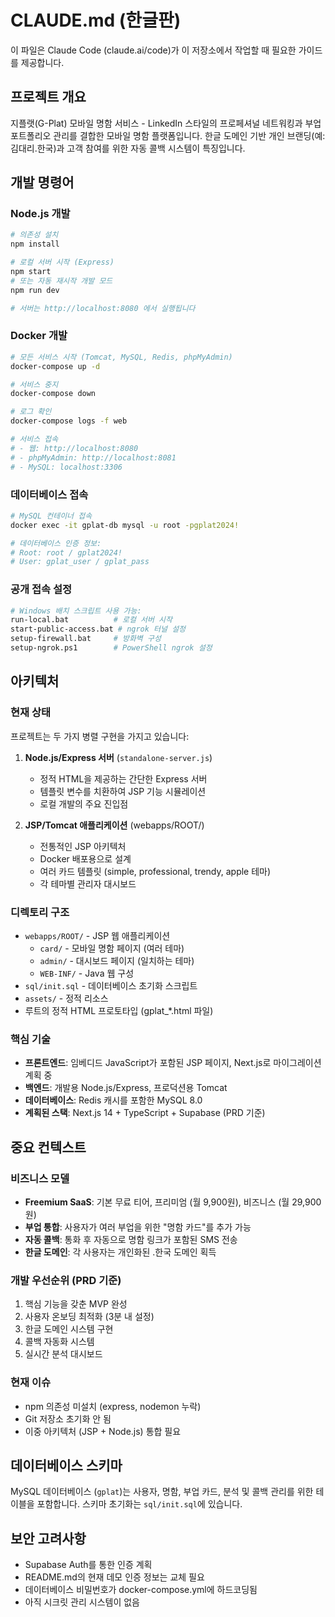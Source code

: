 # CLAUDE.md (한글판)

이 파일은 Claude Code (claude.ai/code)가 이 저장소에서 작업할 때 필요한 가이드를 제공합니다.

## 프로젝트 개요

지플랫(G-Plat) 모바일 명함 서비스 - LinkedIn 스타일의 프로페셔널 네트워킹과 부업 포트폴리오 관리를 결합한 모바일 명함 플랫폼입니다. 한글 도메인 기반 개인 브랜딩(예: 김대리.한국)과 고객 참여를 위한 자동 콜백 시스템이 특징입니다.

## 개발 명령어

### Node.js 개발
```bash
# 의존성 설치
npm install

# 로컬 서버 시작 (Express)
npm start
# 또는 자동 재시작 개발 모드
npm run dev

# 서버는 http://localhost:8080 에서 실행됩니다
```

### Docker 개발
```bash
# 모든 서비스 시작 (Tomcat, MySQL, Redis, phpMyAdmin)
docker-compose up -d

# 서비스 중지
docker-compose down

# 로그 확인
docker-compose logs -f web

# 서비스 접속
# - 웹: http://localhost:8080
# - phpMyAdmin: http://localhost:8081
# - MySQL: localhost:3306
```

### 데이터베이스 접속
```bash
# MySQL 컨테이너 접속
docker exec -it gplat-db mysql -u root -pgplat2024!

# 데이터베이스 인증 정보:
# Root: root / gplat2024!
# User: gplat_user / gplat_pass
```

### 공개 접속 설정
```bash
# Windows 배치 스크립트 사용 가능:
run-local.bat          # 로컬 서버 시작
start-public-access.bat # ngrok 터널 설정
setup-firewall.bat     # 방화벽 구성
setup-ngrok.ps1        # PowerShell ngrok 설정
```

## 아키텍처

### 현재 상태
프로젝트는 두 가지 병렬 구현을 가지고 있습니다:

1. **Node.js/Express 서버** (`standalone-server.js`)
   - 정적 HTML을 제공하는 간단한 Express 서버
   - 템플릿 변수를 치환하여 JSP 기능 시뮬레이션
   - 로컬 개발의 주요 진입점

2. **JSP/Tomcat 애플리케이션** (webapps/ROOT/)
   - 전통적인 JSP 아키텍처
   - Docker 배포용으로 설계
   - 여러 카드 템플릿 (simple, professional, trendy, apple 테마)
   - 각 테마별 관리자 대시보드

### 디렉토리 구조
- `webapps/ROOT/` - JSP 웹 애플리케이션
  - `card/` - 모바일 명함 페이지 (여러 테마)
  - `admin/` - 대시보드 페이지 (일치하는 테마)
  - `WEB-INF/` - Java 웹 구성
- `sql/init.sql` - 데이터베이스 초기화 스크립트
- `assets/` - 정적 리소스
- 루트의 정적 HTML 프로토타입 (gplat_*.html 파일)

### 핵심 기술
- **프론트엔드**: 임베디드 JavaScript가 포함된 JSP 페이지, Next.js로 마이그레이션 계획 중
- **백엔드**: 개발용 Node.js/Express, 프로덕션용 Tomcat
- **데이터베이스**: Redis 캐시를 포함한 MySQL 8.0
- **계획된 스택**: Next.js 14 + TypeScript + Supabase (PRD 기준)

## 중요 컨텍스트

### 비즈니스 모델
- **Freemium SaaS**: 기본 무료 티어, 프리미엄 (월 9,900원), 비즈니스 (월 29,900원)
- **부업 통합**: 사용자가 여러 부업을 위한 "명함 카드"를 추가 가능
- **자동 콜백**: 통화 후 자동으로 명함 링크가 포함된 SMS 전송
- **한글 도메인**: 각 사용자는 개인화된 .한국 도메인 획득

### 개발 우선순위 (PRD 기준)
1. 핵심 기능을 갖춘 MVP 완성
2. 사용자 온보딩 최적화 (3분 내 설정)
3. 한글 도메인 시스템 구현
4. 콜백 자동화 시스템
5. 실시간 분석 대시보드

### 현재 이슈
- npm 의존성 미설치 (express, nodemon 누락)
- Git 저장소 초기화 안 됨
- 이중 아키텍처 (JSP + Node.js) 통합 필요

## 데이터베이스 스키마
MySQL 데이터베이스 (`gplat`)는 사용자, 명함, 부업 카드, 분석 및 콜백 관리를 위한 테이블을 포함합니다. 스키마 초기화는 `sql/init.sql`에 있습니다.

## 보안 고려사항
- Supabase Auth를 통한 인증 계획
- README.md의 현재 데모 인증 정보는 교체 필요
- 데이터베이스 비밀번호가 docker-compose.yml에 하드코딩됨
- 아직 시크릿 관리 시스템이 없음